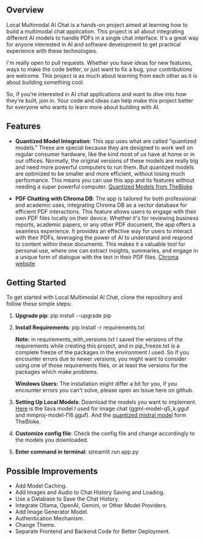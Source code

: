 ## Overview

Local Multimodal AI Chat is a hands-on project aimed at learning how to build a multimodal chat application. This project is all about integrating different AI models to handle PDFs in a single chat interface. It's a great way for anyone interested in AI and software development to get practical experience with these technologies.


I'm really open to pull requests. Whether you have ideas for new features, ways to make the code better, or just want to fix a bug, your contributions are welcome. This project is as much about learning from each other as it is about building something cool.

So, if you're interested in AI chat applications and want to dive into how they're built, join in. Your code and ideas can help make this project better for everyone who wants to learn more about building with AI.

## Features

- **Quantized Model Integration**: This app uses what are called "quantized models." These are special because they are designed to work well on regular consumer hardware, like the kind most of us have at home or in our offices. Normally, the original versions of these models are really big and need more powerful computers to run them. But quantized models are optimized to be smaller and more efficient, without losing much performance. This means you can use this app and its features without needing a super powerful computer. [Quantized Models from TheBloke](https://huggingface.co/TheBloke)



- **PDF Chatting with Chroma DB**: The app is tailored for both professional and academic uses, integrating Chroma DB as a vector database for efficient PDF interactions. This feature allows users to engage with their own PDF files locally on their device. Whether it's for reviewing business reports, academic papers, or any other PDF document, the app offers a seamless experience. It provides an effective way for users to interact with their PDFs, leveraging the power of AI to understand and respond to content within these documents. This makes it a valuable tool for personal use, where one can extract insights, summaries, and engage in a unique form of dialogue with the text in their PDF files. [Chroma website](https://docs.trychroma.com/)


## Getting Started

To get started with Local Multimodal AI Chat, clone the repository and follow these simple steps:

1. **Upgrade pip**: pip install --upgrade pip

2. **Install Requirements**: pip install -r requirements.txt
   
   **Note:** in requirements_with_versions.txt I saved the versions of the requirements while creating this project, and in pip_freeze.txt is a complete freeze of the packages in the environment I used. So if you encounter errors due to newer versions, you might want to consider using one of those requirements files, or at least the versions for the packages which make problems.
   
   **Windows Users:** The installation might differ a bit for you, if you encounter errors you can't solve, please open an Issue here on github.

3. **Setting Up Local Models**: Download the models you want to implement. [Here](https://huggingface.co/mys/ggml_llava-v1.5-7b/tree/main) is the llava model I used for image chat (ggml-model-q5_k.gguf and mmproj-model-f16.gguf). 
And the [quantized mistral model](https://huggingface.co/TheBloke/Mistral-7B-Instruct-v0.1-GGUF) form TheBloke.

4. **Customize config file**: Check the config file and change accordingly to the models you downloaded.

5. **Enter command in terminal**: streamlit run app.py


## Possible Improvements
- Add Model Caching.
- Add Images and Audio to Chat History Saving and Loading.
- Use a Database to Save the Chat History.
- Integrate Ollama, OpenAI, Gemini, or Other Model Providers.
- Add Image Generator Model.
- Authentication Mechanism.
- Change Theme.
- Separate Frontend and Backend Code for Better Deployment.
